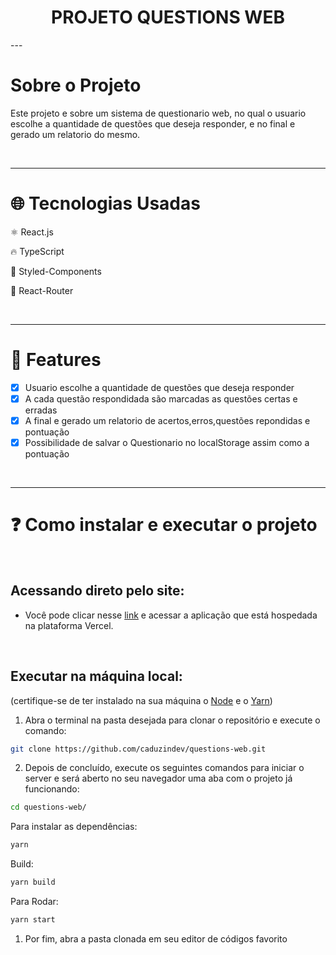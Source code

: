 <h1 align="center">PROJETO QUESTIONS WEB</h1>
---

# Sobre o Projeto

Este projeto e sobre um sistema de questionario web, no qual o usuario escolhe a quantidade de questões que deseja responder, e no final e gerado um relatorio do mesmo.

<br />

---

# :globe_with_meridians: Tecnologias Usadas

⚛ React.js

🔥 TypeScript

💅 Styled-Components

📱 React-Router

<br />

---

# :triangular_flag_on_post: Features

- [x] Usuario escolhe a quantidade de questões que deseja responder
- [x] A cada questão respondidada são marcadas as questões certas e erradas
- [x] A final e gerado um relatorio de acertos,erros,questões repondidas e pontuação
- [x] Possibilidade de salvar o Questionario no localStorage assim como a pontuação

<br />

---

# :question: Como instalar e executar o projeto

<br />

## Acessando direto pelo site:

- Você pode clicar nesse [link](https://pizzaria-toffanetto.vercel.app/) e acessar a aplicação que está hospedada na plataforma Vercel.

<br />

## Executar na máquina local:

(certifique-se de ter instalado na sua máquina o [Node](https://nodejs.org/en/) e o [Yarn](https://yarnpkg.com/))

1. Abra o terminal na pasta desejada para clonar o repositório e execute o comando:

```bash
git clone https://github.com/caduzindev/questions-web.git
```

2. Depois de concluído, execute os seguintes comandos para iniciar o server e será aberto no seu navegador uma aba com o projeto já funcionando:

```bash
cd questions-web/
```

Para instalar as dependências:

```bash
yarn
```

Build:

```bash
yarn build
```

Para Rodar:

```bash
yarn start
```

1. Por fim, abra a pasta clonada em seu editor de códigos favorito